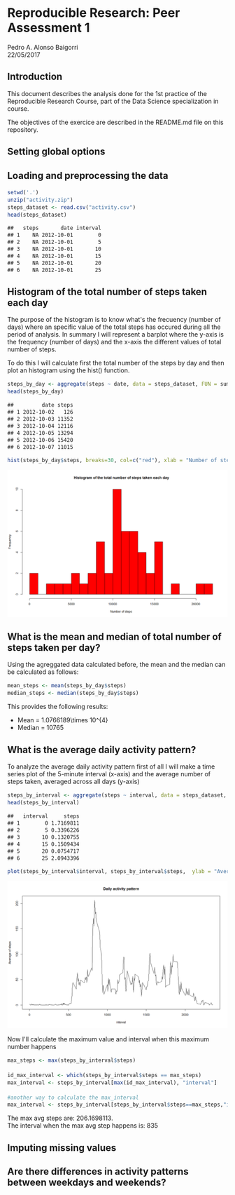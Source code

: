 # Reproducible Research: Peer Assessment 1
Pedro A. Alonso Baigorri  
22/05/2017  
## Introduction
This document describes the analysis done for the 1st practice of the Reproducible Research Course, part of the Data Science specialization in course.

The objectives of the exercice are described in the README.md file on this repository.


## Setting global options


## Loading and preprocessing the data

```r
setwd('.')
unzip("activity.zip")
steps_dataset <- read.csv("activity.csv")
head(steps_dataset)
```

```
##   steps       date interval
## 1    NA 2012-10-01        0
## 2    NA 2012-10-01        5
## 3    NA 2012-10-01       10
## 4    NA 2012-10-01       15
## 5    NA 2012-10-01       20
## 6    NA 2012-10-01       25
```

## Histogram of the total number of steps taken each day
The purpose of the histogram is to know what's the frecuency (number of days) where an specific value of the total steps has occured during all the period of analysis. In summary I will represent a barplot where the y-axis is the frequency (number of days) and the x-axis the different values of total  number of steps.

To do this I will calculate first the total number of the steps by day and then plot an histogram using the hist() function.


```r
steps_by_day <- aggregate(steps ~ date, data = steps_dataset, FUN = sum )
head(steps_by_day)
```

```
##         date steps
## 1 2012-10-02   126
## 2 2012-10-03 11352
## 3 2012-10-04 12116
## 4 2012-10-05 13294
## 5 2012-10-06 15420
## 6 2012-10-07 11015
```

```r
hist(steps_by_day$steps, breaks=30, col=c("red"), xlab = "Number of steps", main =" Histogram of the total number of steps taken each day")
```

![](figure/unnamed-chunk-2-1.png)<!-- -->

## What is the mean and median of  total number of steps taken per day?

Using the agreggated data calculated before, the mean and the median can be calculated as follows:


```r
mean_steps <- mean(steps_by_day$steps)
median_steps <- median(steps_by_day$steps)
```

This provides the following results:  
  
- Mean = 1.0766189\times 10^{4}  
- Median = 10765


## What is the average daily activity pattern?
To analyze the average daily activity pattern first of all I will make a time series plot of the 5-minute interval (x-axis) and the average number of steps taken, averaged across all days (y-axis)


```r
steps_by_interval <- aggregate(steps ~ interval, data = steps_dataset, FUN = mean )
head(steps_by_interval)
```

```
##   interval     steps
## 1        0 1.7169811
## 2        5 0.3396226
## 3       10 0.1320755
## 4       15 0.1509434
## 5       20 0.0754717
## 6       25 2.0943396
```

```r
plot(steps_by_interval$interval, steps_by_interval$steps,  ylab = "Average of steps", xlab = "interval", type = "l", main = "Daily activity pattern")
```

![](figure/unnamed-chunk-4-1.png)<!-- -->

Now I'll calculate the maximum value and  interval when this maximum number happens

```r
max_steps <- max(steps_by_interval$steps)

id_max_interval <- which(steps_by_interval$steps == max_steps)
max_interval <- steps_by_interval[max(id_max_interval), "interval"]

#another way to calculate the max_interval
max_interval <- steps_by_interval[steps_by_interval$steps==max_steps,"interval"]
```

The max avg steps are: 206.1698113.  
The interval when the max avg step happens is: 835





## Imputing missing values



## Are there differences in activity patterns between weekdays and weekends?
